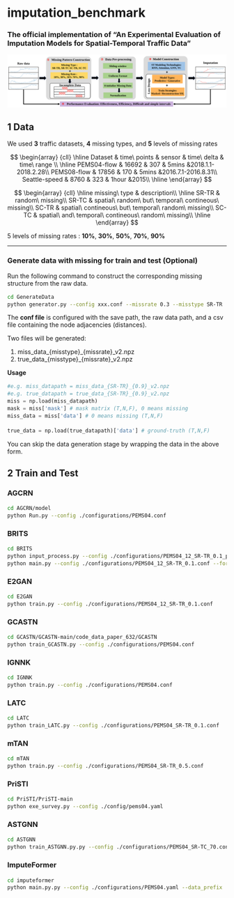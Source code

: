 # imputation_benchmark

### The official implementation of “An Experimental Evaluation of Imputation Models for Spatial-Temporal Traffic Data”
![pipeline](./assets/pipeline_1.svg)

## 1 Data
We used **3** traffic datasets, **4** missing types, and **5** levels of missing rates

$$
\begin{array}
{cll}
\hline
	Dataset & time\  points & sensor & time\ delta & time\ range \\
\hline
	PEMS04-flow & 16692    & 307 & 5mins &2018.1.1-2018.2.28\\
	PEMS08-flow & 17856    & 170 & 5mins &2016.7.1-2016.8.31\\
	Seattle-speed & 8760    & 323 & 1hour &2015\\
\hline	
\end{array}
$$

$$
\begin{array}
{cll}
\hline
	missing\ type & description\\
\hline
	SR-TR & random\ missing\\
	SR-TC & spatial\ random\ but\ temporal\ contineous\ missing\\
	SC-TR & spatial\ contineous\ but\ temporal\ random\ missing\\
	SC-TC & spatial\ and\ temporal\ contineous\ random\ missing\\
\hline	
\end{array}
$$

5 levels of missing rates : **10%**, **30%**, **50%**, **70%**, **90%**

---
### Generate data with missing for train and test (Optional)

Run the following command to construct the corresponding missing structure from the raw data.

``` bash
cd GenerateData 
python generator.py --config xxx.conf --missrate 0.3 --misstype SR-TR
```
The **conf file** is configured with the save path, the raw data path, and a csv file containing the node adjacencies (distances).

Two files will be generated:
1. miss_data_{misstype}_{missrate}_v2.npz
2. true_data_{misstype}_{missrate}_v2.npz

**Usage**
``` python
#e.g. miss_datapath = miss_data_{SR-TR}_{0.9}_v2.npz
#e.g. true_datapath = true_data_{SR-TR}_{0.9}_v2.npz
miss = np.load(miss_datapath)
mask = miss['mask'] # mask matrix (T,N,F), 0 means missing
miss_data = miss['data'] # 0 means missing (T,N,F)

true_data = np.load(true_datapath)['data'] # ground-truth (T,N,F)

```

You can skip the data generation stage by wrapping the data in the above form.

## 2 Train and Test

### AGCRN

``` bash
cd AGCRN/model
python Run.py --config ./configurations/PEMS04.conf
```

### BRITS

``` bash
cd BRITS
python input_process.py --config ./configurations/PEMS04_12_SR-TR_0.1_prepare.conf
python main.py --config ./configurations/PEMS04_12_SR-TR_0.1.conf --for_test 0
```
### E2GAN

``` bash
cd E2GAN
python train.py --config ./configurations/PEMS04_12_SR-TR_0.1.conf
```

### GCASTN

``` bash
cd GCASTN/GCASTN-main/code_data_paper_632/GCASTN
python train_GCASTN.py --config ./configurations/PEMS04.conf
```

### IGNNK

``` bash
cd IGNNK
python train.py --config ./configurations/PEMS04.conf
```

### LATC

``` bash
cd LATC
python train_LATC.py --config ./configurations/PEMS04_SR-TR_0.1.conf
```

### mTAN

``` bash
cd mTAN
python train.py --config ./configurations/PEMS04_SR-TR_0.5.conf
```

### PriSTI

``` bash
cd PriSTI/PriSTI-main
python exe_survey.py --config ./config/pems04.yaml
```

### ASTGNN

``` bash
cd ASTGNN
python train_ASTGNN.py.py --config ./configurations/PEMS04_SR-TC_70.conf
```

### ImputeFormer

``` bash
cd imputeformer
python main.py.py --config ./configurations/PEMS04.yaml --data_prefix ./miss_data --dataset PEMS04 --miss_type SR-TR --miss_rate 0.9
```

